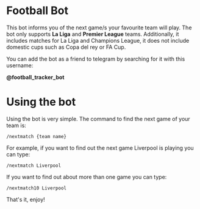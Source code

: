 # Football Bot

This bot informs you of the next game/s your favourite team will play. The bot only supports **La Liga** and **Premier League** teams. Additionally, it includes matches for La Liga and Champions League, it does not include domestic cups such as Copa del rey or FA Cup.

You can add the bot as a friend to telegram by searching for it with this username:

**@football_tracker_bot**

# Using the bot

Using the bot is very simple. The command to find the next game of your team is:

`/nextmatch {team name}`

For example, if you want to find out the next game Liverpool is playing you can type:

`/nextmatch Liverpool`

If you want to find out about more than one game you can type:

`/nextmatch10 Liverpool`

That's it, enjoy!
